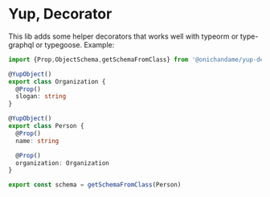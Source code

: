 # Yup, Decorator

This lib adds some helper decorators that works well with typeorm or type-graphql or typegoose. Example:

```typescript
import {Prop,ObjectSchema,getSchemaFromClass} from '@onichandame/yup-decorator'

@YupObject()
export class Organization {
  @Prop()
  slogan: string
}

@YupObject()
export class Person {
  @Prop()
  name: string

  @Prop()
  organization: Organization
}

export const schema = getSchemaFromClass(Person)
```
